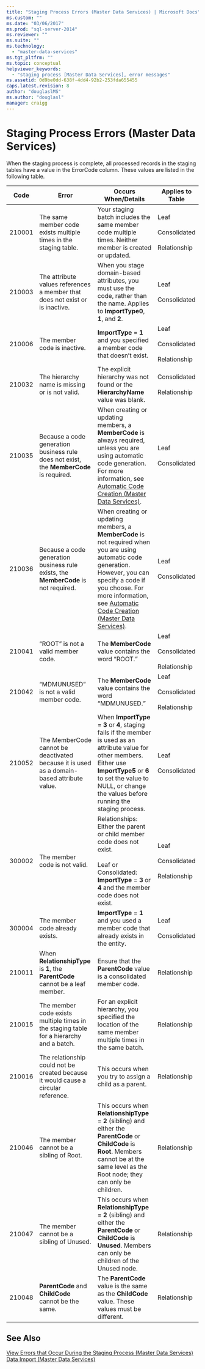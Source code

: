 ```yaml
---
title: "Staging Process Errors (Master Data Services) | Microsoft Docs"
ms.custom: ""
ms.date: "03/06/2017"
ms.prod: "sql-server-2014"
ms.reviewer: ""
ms.suite: ""
ms.technology: 
  - "master-data-services"
ms.tgt_pltfrm: ""
ms.topic: conceptual
helpviewer_keywords: 
  - "staging process [Master Data Services], error messages"
ms.assetid: 0d9be0dd-638f-4dd4-92b2-253fda655455
caps.latest.revision: 8
author: "douglaslMS"
ms.author: "douglasl"
manager: craigg
---
```

# Staging Process Errors (Master Data Services)
  When the staging process is complete, all processed records in the staging tables have a value in the ErrorCode column. These values are listed in the following table.  
  
|Code|Error|Occurs When/Details|Applies to Table|  
|----------|-----------|--------------------------|----------------------|  
|210001|The same member code exists multiple times in the staging table.|Your staging batch includes the same member code multiple times. Neither member is created or updated.|Leaf<br /><br /> Consolidated<br /><br /> Relationship|  
|210003|The attribute values references a member that does not exist or is inactive.|When you stage domain-based attributes, you must use the code, rather than the name. Applies to **ImportType0**, **1**, and **2**.|Leaf<br /><br /> Consolidated|  
|210006|The member code is inactive.|**ImportType** = **1** and you specified a member code that doesn’t exist.|Leaf<br /><br /> Consolidated<br /><br /> Relationship|  
|210032|The hierarchy name is missing or is not valid.|The explicit hierarchy was not found or the **HierarchyName** value was blank.|Consolidated<br /><br /> Relationship|  
|210035|Because a code generation business rule does not exist, the **MemberCode** is required.|When creating or updating members, a **MemberCode** is always required, unless you are using automatic code generation. For more information, see [Automatic Code Creation &#40;Master Data Services&#41;](automatic-code-creation-master-data-services.md).|Leaf<br /><br /> Consolidated|  
|210036|Because a code generation business rule exists, the **MemberCode** is not required.|When creating or updating members, a **MemberCode** is not required when you are using automatic code generation. However, you can specify a code if you choose. For more information, see [Automatic Code Creation &#40;Master Data Services&#41;](automatic-code-creation-master-data-services.md).|Leaf<br /><br /> Consolidated|  
|210041|“ROOT” is not a valid member code.|The **MemberCode** value contains the word “ROOT.”|Leaf<br /><br /> Consolidated<br /><br /> Relationship|  
|210042|“MDMUNUSED” is not a valid member code.|The **MemberCode** value contains the word “MDMUNUSED.”|Leaf<br /><br /> Consolidated<br /><br /> Relationship|  
|210052|The MemberCode cannot be deactivated because it is used as a domain-based attribute value.|When **ImportType** = **3** or **4**, staging fails if the member is used as an attribute value for other members. Either use **ImportType5** or **6** to set the value to NULL, or change the values before running the staging process.|Leaf<br /><br /> Consolidated|  
|300002|The member code is not valid.|Relationships: Either the parent or child member code does not exist.<br /><br /> Leaf or Consolidated: **ImportType** = **3** or **4** and the member code does not exist.|Leaf<br /><br /> Consolidated<br /><br /> Relationship|  
|300004|The member code already exists.|**ImportType** = **1** and you used a member code that already exists in the entity.|Leaf<br /><br /> Consolidated|  
|210011|When **RelationshipType** is **1**, the **ParentCode** cannot be a leaf member.|Ensure that the **ParentCode** value is a consolidated member code.|Relationship|  
|210015|The member code exists multiple times in the staging table for a hierarchy and a batch.|For an explicit hierarchy, you specified the location of the same member multiple times in the same batch.|Relationship|  
|210016|The relationship could not be created because it would cause a circular reference.|This occurs when you try to assign a child as a parent.|Relationship|  
|210046|The member cannot be a sibling of Root.|This occurs when **RelationshipType** = **2** (sibling) and either the **ParentCode** or **ChildCode** is **Root**. Members cannot be at the same level as the Root node; they can only be children.|Relationship|  
|210047|The member cannot be a sibling of Unused.|This occurs when **RelationshipType** = **2** (sibling) and either the **ParentCode** or **ChildCode** is **Unused**. Members can only be children of the Unused node.|Relationship|  
|210048|**ParentCode** and **ChildCode** cannot be the same.|The **ParentCode** value is the same as the **ChildCode** value. These values must be different.|Relationship|  
  
## See Also  
 [View Errors that Occur During the Staging Process &#40;Master Data Services&#41;](view-errors-that-occur-during-staging-master-data-services.md)   
 [Data Import &#40;Master Data Services&#41;](overview-importing-data-from-tables-master-data-services.md)  
  
  